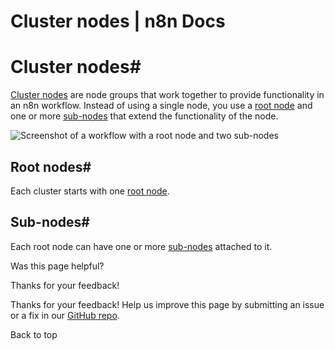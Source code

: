 # Cluster nodes | n8n Docs

[ ](https://github.com/n8n-io/n8n-docs/edit/main/docs/integrations/builtin/cluster-nodes/index.md "Edit this page")

# Cluster nodes#

[Cluster nodes](../../../glossary/#cluster-node-n8n) are node groups that work together to provide functionality in an n8n workflow. Instead of using a single node, you use a [root node](../../../glossary/#root-node-n8n) and one or more [sub-nodes](../../../glossary/#sub-node-n8n) that extend the functionality of the node.

![Screenshot of a workflow with a root node and two sub-nodes](../../../_images/integrations/builtin/cluster-nodes/root-sub-nodes.png)

## Root nodes#

Each cluster starts with one [root node](../../../glossary/#root-node-n8n).

## Sub-nodes#

Each root node can have one or more [sub-nodes](../../../glossary/#sub-node-n8n) attached to it.

Was this page helpful? 

Thanks for your feedback! 

Thanks for your feedback! Help us improve this page by submitting an issue or a fix in our [GitHub repo](https://github.com/n8n-io/n8n-docs). 

Back to top